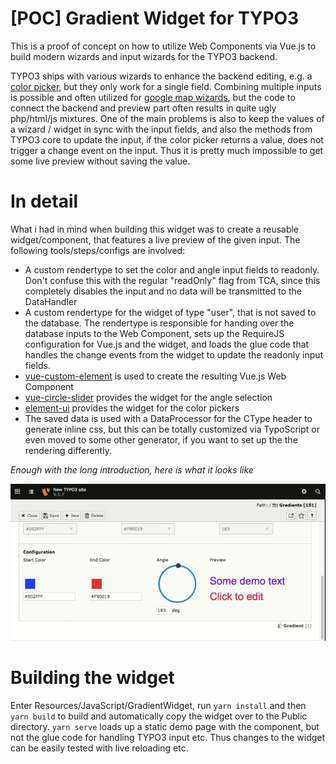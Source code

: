 # [POC] Gradient Widget for TYPO3

This is a proof of concept on how to utilize Web Components via Vue.js to build modern wizards and input wizards for the TYPO3 backend.

TYPO3 ships with various wizards to enhance the backend editing, e.g. a [color picker](https://docs.typo3.org/typo3cms/TCAReference/latest/ColumnsConfig/Type/Input.html#properties-rendertype-colorpicker), but they only work for a single field. Combining multiple inputs is possible and often utilized for [google map wizards](http://xavier.perseguers.ch/en/tutorials/typo3/articles/google-map-in-tca.html), but the code to connect the backend and preview part often results in quite ugly php/html/js mixtures. 
One of the main problems is also to keep the values of a wizard / widget in sync with the input fields, and also the methods from TYPO3 core to update the input, if the color picker returns a value, does not trigger a change event on the input. Thus it is pretty much impossible to get some live preview without saving the value.

# In detail
What i had in mind when building this widget was to create a reusable widget/component, that features a live preview of the given input.
The following tools/steps/configs are involved:

* A custom rendertype to set the color and angle input fields to readonly. Don't confuse this with the regular "readOnly" flag from TCA, since this completely disables the input and no data will be transmitted to the DataHandler
* A custom rendertype for the widget of type "user", that is not saved to the database. The rendertype is responsible for handing over the database inputs to the Web Component, sets up the RequireJS configuration for Vue.js and the widget, and loads the glue code that handles the change events from the widget to update the readonly input fields.
* [vue-custom-element](https://karol-f.github.io/vue-custom-element/) is used to create the resulting Vue.js Web Component
* [vue-circle-slider](https://devstark-com.github.io/vue-circle-slider-demo/) provides the widget for the angle selection
* [element-ui](https://element.eleme.io/#/en-US/component/color-picker) provides the widget for the color pickers
* The saved data is used with a DataProcessor for the CType header to generate inline css, but this can be totally customized via TypoScript or even moved to some other generator, if you want to set up the the rendering differently. 

*Enough with the long introduction, here is what it looks like*

![Widget Preview](./Documentation/Images/demo.gif "Widget Preview")


# Building the widget
Enter Resources/JavaScript/GradientWidget, run `yarn install` and then `yarn build` to build and automatically copy the widget over to the Public directory.
`yarn serve` loads up a static demo page with the component, but not the glue code for handling TYPO3 input etc. Thus changes to the widget can be easily tested with live reloading etc.  